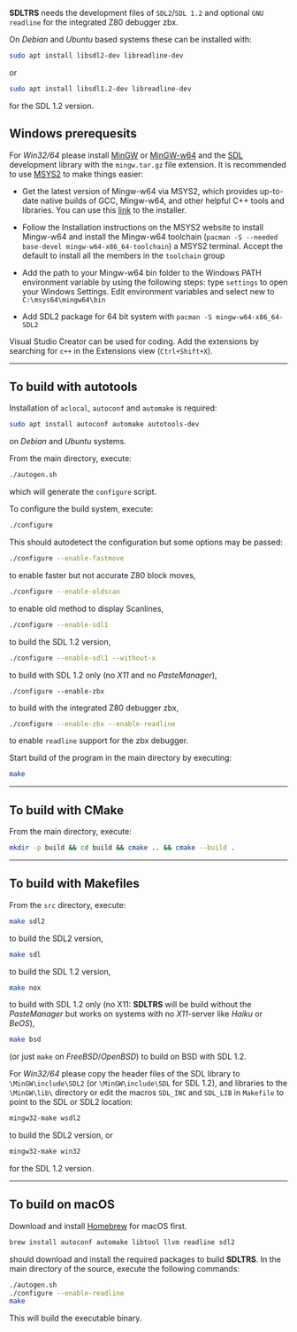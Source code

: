 **SDLTRS** needs the development files of `SDL2`/`SDL 1.2` and
optional `GNU readline` for the integrated Z80 debugger zbx.

On *Debian* and *Ubuntu* based systems these can be installed with:

```sh
sudo apt install libsdl2-dev libreadline-dev
```

or

```sh
sudo apt install libsdl1.2-dev libreadline-dev
```

for the SDL 1.2 version.

## Windows prerequesits

For *Win32/64* please install [MinGW] or [MinGW-w64] and the [SDL]
development library with the `mingw.tar.gz` file extension.
It is recommended to use [MSYS2] to make things easier:

- Get the latest version of Mingw-w64 via MSYS2, which provides up-to-date native builds of GCC, Mingw-w64, and other helpful C++ tools and libraries. You can use this [link](https://github.com/msys2/msys2-installer/releases/download/2022-06-03/msys2-x86_64-20220603.exe) to the installer.

- Follow the Installation instructions on the MSYS2 website to install Mingw-w64 and install the Mingw-w64 toolchain (`pacman -S --needed base-devel mingw-w64-x86_64-toolchain`) a MSYS2 terminal. Accept the default to install all the members in the `toolchain` group
- Add the path to your Mingw-w64 bin folder to the Windows PATH environment variable by using the following steps: type `settings` to open your Windows Settings. Edit environment variables and
select new to `C:\msys64\mingw64\bin`
- Add SDL2 package for 64 bit system with `pacman -S mingw-w64-x86_64-SDL2`

Visual Studio Creator can be used for coding. Add the extensions by searching for `c++` in the Extensions view (`Ctrl+Shift+X`).

---

To build with autotools
------------------------

Installation of `aclocal`, `autoconf` and `automake` is required:

```sh
sudo apt install autoconf automake autotools-dev
```

on *Debian* and *Ubuntu* systems.

From the main directory, execute:

```sh
./autogen.sh
```

which will generate the `configure` script.

To configure the build system, execute:

```sh
./configure
```

This should autodetect the configuration but some options may be passed:

```sh
./configure --enable-fastmove
```

to enable faster but not accurate Z80 block moves,

```sh
./configure --enable-oldscan
```

to enable old method to display Scanlines,

```sh
./configure --enable-sdl1
```

to build the SDL 1.2 version,

```sh
./configure --enable-sdl1 --without-x
```

to build with SDL 1.2 only (no *X11* and no *PasteManager*),

```
./configure --enable-zbx
```

to build with the integrated Z80 debugger zbx,

```sh
./configure --enable-zbx --enable-readline
```

to enable `readline` support for the zbx debugger.

Start build of the program in the main directory by executing:

```sh
make
```

---

To build with CMake
--------------------

From the main directory, execute:

```sh
mkdir -p build && cd build && cmake .. && cmake --build .
```

---

To build with Makefiles
------------------------

From the `src` directory, execute:

```sh
make sdl2
```

to build the SDL2 version,

```sh
make sdl
```

to build the SDL 1.2 version,

```sh
make nox
```

to build with SDL 1.2 only (no X11: **SDLTRS** will be build without
the *PasteManager* but works on systems with no *X11*-server like
*Haiku* or *BeOS*),

```sh
make bsd
```

(or just `make` on *FreeBSD*/*OpenBSD*) to build on BSD with SDL 1.2.

For *Win32/64* please copy the header files of the SDL library to
`\MinGW\include\SDL2` (or `\MinGW\include\SDL` for SDL 1.2), and
libraries to the `\MinGW\lib\` directory or edit the macros `SDL_INC`
and `SDL_LIB` in `Makefile` to point to the SDL or SDL2 location:

```sh
mingw32-make wsdl2
```

to build the SDL2 version, or

```sh
mingw32-make win32
```

for the SDL 1.2 version.

---

To build on macOS
------------------

Download and install [Homebrew] for macOS first.

```sh
brew install autoconf automake libtool llvm readline sdl2
```

should download and install the required packages to build **SDLTRS**.
In the main directory of the source, execute the following commands:

```sh
./autogen.sh
./configure --enable-readline
make
```

This will build the executable binary.

[Homebrew]: https://brew.sh
[MinGW]: https://osdn.net/projects/mingw/
[MinGW-w64]: http://mingw-w64.org
[MSYS2]: https://www.msys2.org
[SDL]: https://www.libsdl.org

